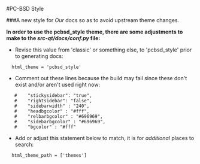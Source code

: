 #PC-BSD Style 

###A new style for _Our_ docs so as to avoid upstream theme changes.

**In order to use the pcbsd_style theme, there are some adjustments to make to the _src-qt/docs/conf.py_ file:**

* Revise this value from 'classic' or something else, to 'pcbsd_style' prior to generating docs:
```
  html_theme = 'pcbsd_style'
```
* Comment out these lines because the build may fail since these don't exist and/or aren't used right now:
```
   #    "stickysidebar": "true",
   #    "rightsidebar": "false",
   #    "sidebarwidth" : "240",
   #    "headbgcolor" : "#fff",
   #    "relbarbgcolor" : "#696969",
   #    "sidebarbgcolor" : "#696969",
   #    "bgcolor" : "#fff"
```
* Add or adjust this statement below to match, it is for _additional_ places to search:
```
  html_theme_path = ['themes']
```
